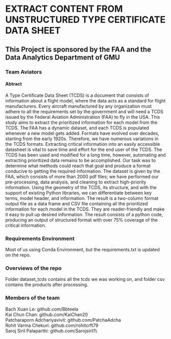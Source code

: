 # EXTRACT CONTENT FROM UNSTRUCTURED TYPE CERTIFICATE DATA SHEET
## This Project is sponsored by the FAA and the Data Analytics Department of GMU
### Team Aviators

#### Abtract
A Type Certificate Data Sheet (TCDS) is a document that consists of information about a flight model, where the data acts as a standard for flight manufacturers. Every aircraft manufactured by any organization must adhere to all the requirements set by the government and will need a TCDS issued by the Federal Aviation Administration (FAA) to fly in the USA. This study aims to extract the prioritized information for each model from the TCDS. The FAA has a dynamic dataset, and each TCDS is populated whenever a new model gets added. Formats have evolved over decades, starting from the early 1920s. Therefore, we have numerous variations in the TCDS formats. Extracting critical information into an easily accessible datasheet is vital to save time and effort for the end user of the TCDS. The TCDS has been used and modified for a long time, however, automating and extracting prioritized data remains to be accomplished. Our task was to determine what methods could reach that goal and produce a format conducive to getting the required information. The dataset is given by the FAA, which consists of more than 2000 pdf files; we have performed our pre-processing, data analysis, and cleaning to extract high-priority information. Using the geometry of the TCDS, its structure, and with the support of existing Python libraries, we can differentiate between key terms, model header, and information. The result is a two-column format output file as a data frame and CSV file containing all the prioritized information for each model in the TCDS. They are reader-friendly and make it easy to pull up desired information. The result consists of a python code, producing an output of structured format with over 75% coverage of the critical information.

### Requirements Environment
Most of us using Conda Environment, but the requirements.txt is updated on the repo.

### Overviews of the repo
Folder dataset_tcds contains all the tcds we was working on, and folder csv contains the products after processing. 

### Members of the team 
Bach Xuan Le: github.com/Bbteela\
Kai Chun Chan: github.com/KaiChan20\
Patcharaporn Adchariyavivit: github.com/PatchaAdcha\
Rohit Varma Chekuri: github.com/rohitcrft79\
Saroj Siril Palaparthi: github.com/Sarojsiril1\

